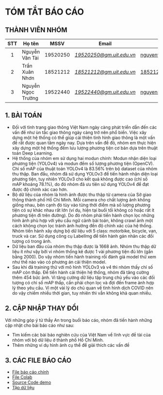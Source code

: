 # TÓM TẮT BÁO CÁO
## THÀNH VIÊN NHÓM
| STT | Họ tên | MSSV | Email | Github |Lớp|
| :---: | --- | --- | --- | --- |---|
| 1 | Nguyễn Văn Tài | 19520250 | *19520250@gm.uit.edu.vn* | [nguyenvantai](https://github.com/nguyenvantai102) |CS114.L21.KHCL|
| 2 | Trần Xuân Nhơn | 18521212 | *18521212@gm.uit.edu.vn* | [18521212](https://github.com/18521212)|CS114.L21.KHCL|
| 3 | Nguyễn Ngọc Trưởng | 19522440 | *19522440@gm.uit.edu.vn* |[nguyenngoctruong2k1](https://github.com/nguyenngoctruong)|CS114.L22.KHCL|

## 1.	BÀI TOÁN
- Đối với tình trạng giao thông Việt Nam ngày càng phát triển dẫn đến các vấn đề như ùn tắc giao thông ngày càng trở nên phổ biến. Việc xây dựng một hệ thống có thể giúp cải thiện tình hình giao thông là một vấn đề rất được quan tâm ngày nay. Dựa trên vấn đề đó, nhóm em thực hiện xây dựng một hệ thống đếm lưu lượng phương tiện cơ bản dựa trên thuật toán Deep Learning. 
- Hệ thống của nhóm em sử dụng hai modun chính: Modun nhận diện loại phương tiện (YOLOv4) và modun đếm số lượng phương tiện (OpenCV). Chỉ số mAP của thuật toán YOLOv4 là 83.56% trên bộ dataset của nhóm thu thập. Ban đầu, nhóm đã sử dụng YOLOv3 để tiến hành nhận diện loại phương tiện, tuy nhiên YOLOv3 cho kết quả không được cao (chỉ số mAP khoảng 78.1%), do đó nhóm đã ưu tiên sử dụng YOLOv4 để đạt được độ chính xác cao hơn.
- Bộ dữ liệu của nhóm là hình ảnh được thu thập từ camera của Sở giao thông thành phố Hồ Chí Minh. Mỗi camera cho chất lượng ảnh không giống nhau, bên cạnh đó tùy vào từng thời điểm mà số lượng phương tiện có sự khác nhau rất lớn (ví dụ, hiện tại buổi tối không có hoặc rất ít phương tiện đi trên đường). Do đó nhóm phải tiến hành chọn lọc những hình ảnh phù hợp với yêu cầu ngữ cảnh bài toán, không crawl ảnh một cách không chọn lọc tránh ảnh hưởng đến độ chính xác của hệ thống. Nhóm tiến hành xây dựng bộ dữ liệu với 5 class: motorbike, bicycle, van, truck và car. Sử dụng công cụ LabelImg để tiến hành gán nhãn các đối tượng có trong ảnh.
- Dữ liệu ban đầu của nhóm thu thập được là 1668 ảnh. Nhóm thu thập dữ liệu ít như vậy bỡi vì nhóm thống kê được 1 vài phương tiện đủ lớn (gần bằng 2000). Do vậy nhóm tiến hành training rồi đánh giá model thử xem như thế nào vào có phương án cải thiện model.
- Sau khi đã training thử với mô hình YOLOv3 và v4 thì nhóm thấy chỉ số mAP còn thấp. Để tiến hành cải thiện hệ thống, nhóm đã tăng cường thêm 454 bức ảnh.
  Vì tăng cường dữ liệu tập trung chủ yếu vào các đối tượng có chỉ số mAP thấp, cần phải chọn lọc và đợi đến frame ảnh hợp lý theo yêu cầu. Vì một vài lý do chủ quan về tình hình dịch COVID nên do vậy chiếm nhiều thời gian, tuy nhiên thì vẫn không khả quan nhiều.
## 2.	CẬP NHẬP THAY ĐỔI
Với những góp ý từ thầy An trong buổi báo cáo, nhóm đã tiến hành những cập nhật cho bài báo cáo như sau:
- Tìm kiếm các bài báo nghiên cứu của Việt Nam về lĩnh vực đề tài của nhóm với bộ dữ liệu ở thành phố Hồ Chí Minh.
- Thêm những ví dụ hình ảnh cụ thể để giải thích các vấn đề
## 3. CÁC FILE BÁO CÁO
- [File báo cáo chính](https://github.com/nguyenvantai102/CS114.L21.KHCL/blob/main/FinalProject/File%20B%C3%A1o%20C%C3%A1o.pdf)
- [File Colab](https://github.com/nguyenvantai102/CS114.L21.KHCL/blob/main/FinalProject/FinalProject_(B%E1%BA%A3n_%C4%91%E1%BA%A7y_%C4%91%E1%BB%A7).ipynb)
- [Source Code demo](https://github.com/nguyenvantai102/CS114.L21.KHCL/blob/main/FinalProject/DemoApplication.py)
- [Tập dữ liệu](https://github.com/nguyenvantai102/CS114.L21.KHCL/tree/main/FinalProject/Dataset)

